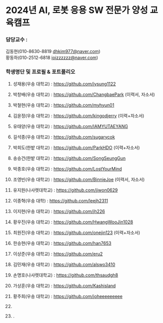 
# 2024년 AI, 로봇 응용 SW 전문가 양성 교육캠프 ##
### 담당교수 : 
   김동현(010-8630-8819 dhkim977@naver.com)   
   황동하(010-2512-6818 ioizzzzzz@naver.com)
 
### 학생명단 및 프로필 & 포트폴리오 
1. 성재용(우송   대학교) :  https://github.com/jysung1122 
2. 박창배(우송   대학교) :  https://github.com/ChangbaePark (이력서, 자소서)
3. 박철현(우송   대학교) :  https://github.com/myhyun01
4. 김윤정(우송   대학교) :  https://github.com/kingodjerry (이력+자소서)
5. 유태양(우송   대학교) :  https://github.com/IAMYUTAEYANG
6. 길석종(우송   대학교) :  https://github.com/sugarycok
7. 박희도(한밭   대학교) :  https://github.com/ParkHDO (이력+자소서)
8. 송승건(한밭   대학교) :  https://github.com/SongSeungGun
9. 박종호(우송   대학교) :  https://github.com/LostYourMind
10. 조영빈(우송  대학교) :  https://github.com/BinnieJoe (이력서, 자소서)
11. 유지원(나사렛대학교) : https://github.com/jiwon0629
12. 이종혁(우송  대학) : https://github.com/leejh2311
13. 이지현(우송  대학교) : https://github.com/jh226
14. 황우진(우송  대학교) : https://github.com/HwangWooJin1028
15. 최원진(우송  대학교) : https://github.com/onejin123 (이력+자소서)
16. 한승현(우송  대학교) : https://github.com/han7653
17. 이상준(우송  대학교) : https://github.com/eru2
18. 김민재(우송  대학교) : https://github.com/alswo3410
19. 손명호(나사렛대학교) : https://github.com/thsaudgh8
20. 가상훈(우송  대학교) : https://github.com/Kashisland
21. 황주희(우송  대학교) : https://github.com/joheeeeeeeee
22. 



38. .
